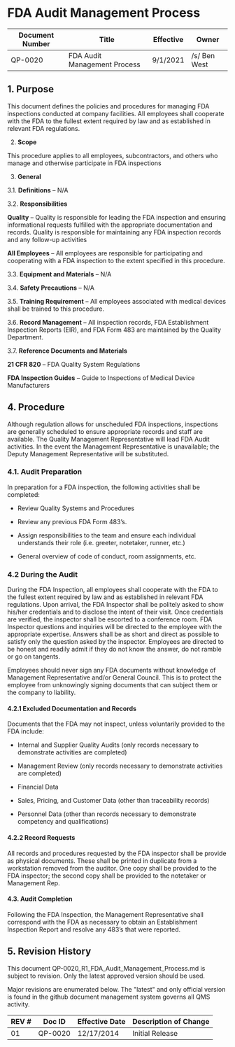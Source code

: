 # FDA Audit Management Process

Document Number|Title|Effective|Owner
---------------|-------------------------------------|----|-----
QP-0020|FDA Audit Management Process|9/1/2021|/s/ Ben West

## 1.  **Purpose**

 This document defines the policies and procedures for managing FDA
 inspections conducted at company facilities. All employees shall
 cooperate with the FDA to the fullest extent required by law and as
 established in relevant FDA regulations.

2.  **Scope**

 This procedure applies to all employees, subcontractors, and others
 who manage and otherwise participate in FDA inspections

3.  **General**

3.1.  **Definitions** – N/A

3.2.  **Responsibilities**

 **Quality** – Quality is responsible for leading the FDA inspection
 and ensuring informational requests fulfilled with the appropriate
 documentation and records. Quality is responsible for maintaining any
 FDA inspection records and any follow-up activities

 **All Employees** – All employees are responsible for participating
 and cooperating with a FDA inspection to the extent specified in this
 procedure.

3.3.  **Equipment and Materials** – N/A

3.4.  **Safety Precautions** – N/A

3.5.  **Training Requirement** – All employees associated with medical
     devices shall be trained to this procedure.

3.6.  **Record Management** – All inspection records, FDA Establishment
     Inspection Reports (EIR), and FDA Form 483 are maintained by the
     Quality Department.

3.7.  **Reference Documents and Materials**

 **21 CFR 820** – FDA Quality System Regulations

 **FDA Inspection Guides** – Guide to Inspections of Medical Device
 Manufacturers

## 4.  **Procedure**

 Although regulation allows for unscheduled FDA inspections,
 inspections are generally scheduled to ensure appropriate records and
 staff are available. The Quality Management Representative will lead
 FDA Audit activities. In the event the Management Representative is
 unavailable; the Deputy Management Representative will be substituted.

### 4.1.  **Audit Preparation**

 In preparation for a FDA inspection, the following activities shall be
 completed:

-   Review Quality Systems and Procedures

-   Review any previous FDA Form 483’s.

-   Assign responsibilities to the team and ensure each individual
     understands their role (i.e. greeter, notetaker, runner, etc.)

-   General overview of code of conduct, room assignments, etc.

### 4.2  **During the Audit**

 During the FDA Inspection, all employees shall cooperate with the FDA
 to the fullest extent required by law and as established in relevant
 FDA regulations. Upon arrival, the FDA Inspector shall be politely
 asked to show his/her credentials and to disclose the intent of their
 visit. Once credentials are verified, the inspector shall be escorted
 to a conference room. FDA Inspector questions and inquiries will be
 directed to the employee with the appropriate expertise. Answers shall
 be as short and direct as possible to satisfy only the question asked
 by the inspector. Employees are directed to be honest and readily
 admit if they do not know the answer, do not ramble or go on tangents.

 Employees should never sign any FDA documents without knowledge of
 Management Representative and/or General Council. This is to protect
 the employee from unknowingly signing documents that can subject them
 or the company to liability.

#### 4.2.1  **Excluded Documentation and Records**

 Documents that the FDA may not inspect, unless voluntarily provided to
 the FDA include:

-   Internal and Supplier Quality Audits (only records necessary to
     demonstrate activities are completed)

-   Management Review (only records necessary to demonstrate activities
     are completed)

-   Financial Data

-   Sales, Pricing, and Customer Data (other than traceability records)

-   Personnel Data (other than records necessary to demonstrate
     competency and qualifications)

#### 4.2.2  **Record Requests**

 All records and procedures requested by the FDA inspector shall be
 provide as physical documents. These shall be printed in duplicate
 from a workstation removed from the auditor. One copy shall be
 provided to the FDA inspector; the second copy shall be provided to
 the notetaker or Management Rep.

#### 4.3.  **Audit Completion**

 Following the FDA Inspection, the Management Representative shall
 correspond with the FDA as necessary to obtain an Establishment
 Inspection Report and resolve any 483’s that were reported.

## 5.      Revision History

This document  QP-0020_R1_FDA_Audit_Management_Process.md
is subject to revision. Only the latest approved version should be used.

Major revisions are enumerated below.
The "latest" and only official version is found in the github document management system governs all QMS activity.

REV #|Doc ID|Effective Date|Description of Change
-----|------|--------------|---------------------
01   | QP-0020|12/17/2014|Initial Release
